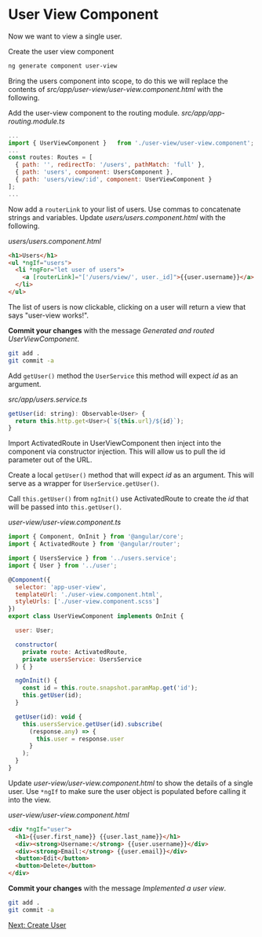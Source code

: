 # User View Component

Now we want to view a single user.

Create the user view component
```sh
ng generate component user-view
```

Bring the users component into scope, to do this we will replace the contents of *src/app/user-view/user-view.component.html* with the following.

Add the user-view component to the routing module.
*src/app/app-routing.module.ts*
```js
...
import { UserViewComponent }   from './user-view/user-view.component';
...
const routes: Routes = [
  { path: '', redirectTo: '/users', pathMatch: 'full' },
  { path: 'users', component: UsersComponent },
  { path: 'users/view/:id', component: UserViewComponent }
];
...
```

Now add a ```routerLink``` to your list of users. Use commas to concatenate strings and variables. Update *users/users.component.html* with the following.

*users/users.component.html*
```html
<h1>Users</h1>
<ul *ngIf="users">
  <li *ngFor="let user of users">
    <a [routerLink]="['/users/view/', user._id]">{{user.username}}</a>
  </li>
</ul>
```

The list of users is now clickable, clicking on a user will return a view that says "user-view works!".

**Commit your changes** with the message *Generated and routed UserViewComponent*.

```sh
git add .
git commit -a
```

Add ```getUser()``` method the ```UserService``` this method will expect _id_ as an argument.

*src/app/users.service.ts*
```js
getUser(id: string): Observable<User> {
  return this.http.get<User>(`${this.url}/${id}`);
}
```

Import ActivatedRoute in UserViewComponent then inject into the component via constructor injection. This will allow us to pull the id parameter out of the URL.

Create a local ```getUser()``` method that will expect _id_ as an argument. This will serve as a wrapper for ```UserService.getUser()```.

Call ```this.getUser()``` from ```ngInit()``` use ActivatedRoute to create the _id_ that will be passed into ```this.getUser()```.

*user-view/user-view.component.ts*
```js
import { Component, OnInit } from '@angular/core';
import { ActivatedRoute } from '@angular/router';

import { UsersService } from '../users.service';
import { User } from '../user';

@Component({
  selector: 'app-user-view',
  templateUrl: './user-view.component.html',
  styleUrls: ['./user-view.component.scss']
})
export class UserViewComponent implements OnInit {

  user: User;

  constructor(
    private route: ActivatedRoute,
    private usersService: UsersService
  ) { }

  ngOnInit() {
    const id = this.route.snapshot.paramMap.get('id');
    this.getUser(id);
  }

  getUser(id): void {
    this.usersService.getUser(id).subscribe(
      (response.any) => {
        this.user = response.user
      }
    );
  }
}
```

Update *user-view/user-view.component.html* to show the details of a single user. Use ```*ngIf``` to make sure the user object is populated before calling it into the view.

*user-view/user-view.component.html*
```html
<div *ngIf="user">
  <h1>{{user.first_name}} {{user.last_name}}</h1>
  <div><strong>Username:</strong> {{user.username}}</div>
  <div><strong>Email:</strong> {{user.email}}</div>
  <button>Edit</button>
  <button>Delete</button>
</div>
```

**Commit your changes** with the message *Implemented a user view*.

```sh
git add .
git commit -a
```
[Next: Create User](06-UserCreateComponent.md)
